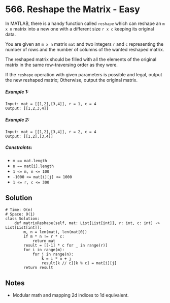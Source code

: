 # 566. Reshape the Matrix - Easy

In MATLAB, there is a handy function called `reshape` which can reshape an `m x n` matrix into a new one with a different size `r x c` keeping its original data.

You are given an `m x n` matrix `mat` and two integers `r` and `c` representing the number of rows and the number of columns of the wanted reshaped matrix.

The reshaped matrix should be filled with all the elements of the original matrix in the same row-traversing order as they were.

If the `reshape` operation with given parameters is possible and legal, output the new reshaped matrix; Otherwise, output the original matrix.

##### Example 1:

```
Input: mat = [[1,2],[3,4]], r = 1, c = 4
Output: [[1,2,3,4]]
```

##### Example 2:

```
Input: mat = [[1,2],[3,4]], r = 2, c = 4
Output: [[1,2],[3,4]]
```

##### Constraints:

- `m == mat.length`
- `n == mat[i].length`
- `1 <= m, n <= 100`
- `-1000 <= mat[i][j] <= 1000`
- `1 <= r, c <= 300`

## Solution

```
# Time: O(n)
# Space: O(1)
class Solution:
    def matrixReshape(self, mat: List[List[int]], r: int, c: int) -> List[List[int]]:
        m, n = len(mat), len(mat[0])
        if m * n != r * c:
            return mat
        result = [[-1] * c for _ in range(r)]
        for i in range(m):
            for j in range(n):
                k = i * n + j
                result[k // c][k % c] = mat[i][j]
        return result
```

## Notes
- Modular math and mapping 2d indices to 1d equivalent.